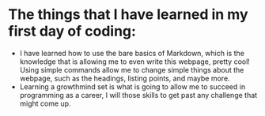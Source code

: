 # The things that I have learned in my first day of coding:

* I have learned how to use the bare basics of Markdown, which is the knowledge that is allowing me to even write this webpage, pretty cool! Using simple commands allow me to change simple things about the webpage, such as the headings, listing points, and maybe more.
* Learning a growthmind set is what is going to allow me to succeed in programming as a career, I will those skills to get past any challenge that might come up.
